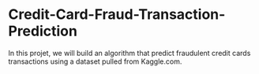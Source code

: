 # Credit-Card-Fraud-Transaction-Prediction
 In this projet, we will build an algorithm that predict fraudulent credit cards transactions using a dataset pulled from Kaggle.com.
